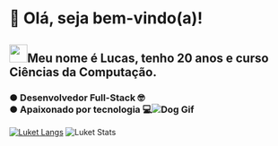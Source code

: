 # 🤖 Olá, seja bem-vindo(a)!

## <img src="https://camo.githubusercontent.com/9ff917a34baf78e3fdbaf8370cf42e756041270610f0466dc9af2c0d9184db7a/68747470733a2f2f6d656469612e67697068792e636f6d2f6d656469612f66396a514c614b4a4a6c36644c30416d6d5a2f67697068792e676966" data-canonical-src="https://gyazo.com/eb5c5741b6a9a16c692170a41a49c858.png" width="32" height="32" />Meu nome é Lucas, tenho 20 anos e curso Ciências da Computação.
 ### ● Desenvolvedor Full-Stack 🤓 <br/>● Apaixonado por tecnologia 💻![Dog Gif](https://media.giphy.com/media/yFK1Kfe8cRwGY/giphy.gif)
 
[![Luket Langs](https://github-readme-stats.vercel.app/api/top-langs/?username=luketflp&layout=compact&theme=radical)](https://github.com/luketflp/github-readme-stats)
![Luket Stats](https://github-readme-stats.vercel.app/api?username=luketflp&theme=radical&show_icons=true)
